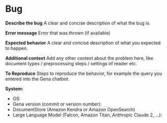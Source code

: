 # Bug

**Describe the bug**
A clear and concise description of what the bug is.

**Error message**
Error that was thrown (if available)

**Expected behavior**
A clear and concise description of what you expected to happen.

**Additional context**
Add any other context about the problem here, like document types / preprocessing steps / settings of reader etc.

**To Reproduce**
Steps to reproduce the behavior, for example the query you entered into the Gena chatbot.

**System:**

- OS:
- Gena version (commit or version number):
- DocumentStore (Amazon Kendra or Amazon OpenSearch)
- Large Language Model (Falcon, Amazon Titan, Anthropic Claude 2, ...):
